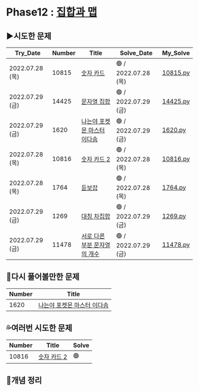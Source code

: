 # Phase12 : [집합과 맵](https://www.acmicpc.net/step/49)



## ▶️시도한 문제

| Try_Date        | Number | Title                                                        | Solve_Date           | My_Solve               |
| --------------- | ------ | ------------------------------------------------------------ | -------------------- | ---------------------- |
| 2022.07.28 (목) | 10815  | [숫자 카드](https://www.acmicpc.net/problem/10815)           | 🟢 / 2022.07.28 (목) | [10815.py](./10815.py) |
| 2022.07.29 (금) | 14425  | [문자열 집합](https://www.acmicpc.net/problem/14425)         | 🟢 / 2022.07.29 (금) | [14425.py](./14425.py) |
| 2022.07.29 (금) | 1620   | [나는야 포켓몬 마스터 이다솜](https://www.acmicpc.net/problem/1620) | 🟢 / 2022.07.29 (금) | [1620.py](./1620.py) |
| 2022.07.28 (목) | 10816  | [숫자 카드 2](https://www.acmicpc.net/problem/10816)         | 🟢 / 2022.07.28 (목) | [10816.py](./10816.py) |
| 2022.07.28 (목) | 1764   | [듣보잡](https://www.acmicpc.net/problem/1764)               | 🟢 / 2022.07.28 (목) | [1764.py](./1764.py)   |
| 2022.07.29 (금) | 1269   | [대칭 차집합](https://www.acmicpc.net/problem/1269)          | 🟢 / 2022.07.29 (금) | [1269.py](./1269.py) |
| 2022.07.29 (금) | 11478  | [서로 다른 부분 문자열의 개수](https://www.acmicpc.net/problem/11478) | 🟢 / 2022.07.29 (금) | [11478.py](./11478.py) |



## 💫다시 풀어볼만한 문제

| Number | Title                                                        |
| ------ | ------------------------------------------------------------ |
| 1620   | [나는야 포켓몬 마스터 이다솜](https://www.acmicpc.net/problem/1620) |



## 💦여러번 시도한 문제

| Number | Title                                                | Solve |
| ------ | ---------------------------------------------------- | ----- |
| 10816  | [숫자 카드 2](https://www.acmicpc.net/problem/10816) | 🟢     |

## 📑개념 정리

```python

```
